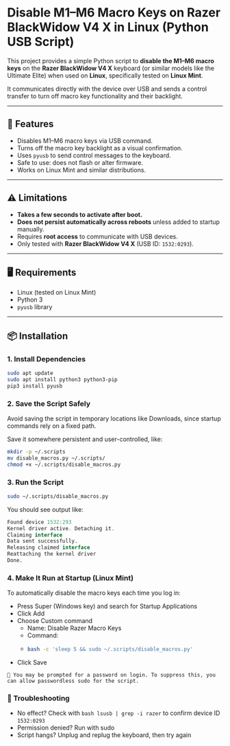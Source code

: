 # Disable M1–M6 Macro Keys on Razer BlackWidow V4 X in Linux (Python USB Script)

This project provides a simple Python script to **disable the M1–M6 macro keys** on the **Razer BlackWidow V4 X** keyboard (or similar models like the Ultimate Elite) when used on **Linux**, specifically tested on **Linux Mint**.

It communicates directly with the device over USB and sends a control transfer to turn off macro key functionality and their backlight.

---

## 🔧 Features

- Disables M1–M6 macro keys via USB command.
- Turns off the macro key backlight as a visual confirmation.
- Uses `pyusb` to send control messages to the keyboard.
- Safe to use: does not flash or alter firmware.
- Works on Linux Mint and similar distributions.

---

## ⚠️ Limitations

- **Takes a few seconds to activate after boot.**
- **Does not persist automatically across reboots** unless added to startup manually.
- Requires **root access** to communicate with USB devices.
- Only tested with **Razer BlackWidow V4 X** (USB ID: `1532:0293`).

---

## 🖥 Requirements

- Linux (tested on Linux Mint)
- Python 3
- `pyusb` library

---

## 📦 Installation

### 1. Install Dependencies

```bash
sudo apt update
sudo apt install python3 python3-pip
pip3 install pyusb
```

### 2. Save the Script Safely
Avoid saving the script in temporary locations like Downloads, since startup commands rely on a fixed path.

Save it somewhere persistent and user-controlled, like:
```bash
mkdir -p ~/.scripts
mv disable_macros.py ~/.scripts/
chmod +x ~/.scripts/disable_macros.py
```

### 3. Run the Script 
```bash
sudo ~/.scripts/disable_macros.py
```

You should see output like:
```kotlin
Found device 1532:293
Kernel driver active. Detaching it.
Claiming interface
Data sent successfully.
Releasing claimed interface
Reattaching the kernel driver
Done.
```

### 4. Make It Run at Startup (Linux Mint)
To automatically disable the macro keys each time you log in:

- Press Super (Windows key) and search for Startup Applications
- Click Add
- Choose Custom command
  - Name: Disable Razer Macro Keys
  - Command:
  - ```bash
    bash -c 'sleep 5 && sudo ~/.scripts/disable_macros.py'
    ```
- Click Save
```
🔐 You may be prompted for a password on login. To suppress this, you can allow passwordless sudo for the script.
```

### 🧪 Troubleshooting

- No effect? Check with ``` bash lsusb | grep -i razer ``` to confirm device ID ```1532:0293```
- Permission denied? Run with sudo
- Script hangs? Unplug and replug the keyboard, then try again
